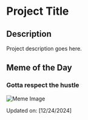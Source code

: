 # Project Title

## Description

Project description goes here.

## Meme of the Day

### Gotta respect the hustle
![Meme Image](https://i.redd.it/9ui05hv8zj8e1.gif)

Updated on: [12/24/2024]